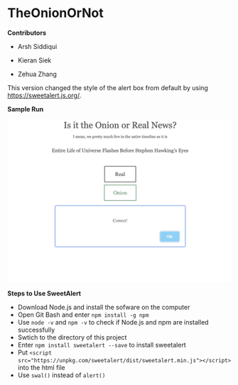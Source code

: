 # TheOnionOrNot

**Contributors**

- Arsh Siddiqui

- Kieran Siek

- Zehua Zhang

This version changed the style of the alert box from default by using https://sweetalert.js.org/.

**Sample Run**

![alt text](https://github.com/ArshSiddiqui/TheOnionOrNot/blob/27c68bbcf2579a67cee22909a41ba6bd8f2a5c65/sample%20run.png)

**Steps to Use SweetAlert**

- Download Node.js and install the sofware on the computer
- Open Git Bash and enter `npm install -g npm`
- Use `node -v` and `npm -v` to check if Node.js and npm are installed successfully
- Swtich to the directory of this project
- Enter `npm install sweetalert --save` to install sweetalert
- Put `<script src="https://unpkg.com/sweetalert/dist/sweetalert.min.js"></script>` into the html file
- Use `swal()` instead of `alert()`
